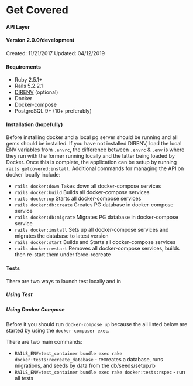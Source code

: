 # Get Covered 
#### API Layer
#### Version 2.0.0/development

Created: 11/21/2017
Updated: 04/12/2019

#### Requirements
* Ruby 2.5.1+
* Rails 5.2.2.1
* [DIRENV](https://github.com/direnv/direnv) (optional)
* Docker
* Docker-compose
* PostgreSQL 9+ (10+ preferably)

#### Installation (hopefully)
Before installing docker and a local pg server should be running and all gems should be installed.  If you have not installed DIRENV, load the local ENV variables from `.envrc`, the difference between `.envrc` & `.env` is where they run with the former running locally and the latter being loaded by Docker.  Once this is complete, the application can be setup by running `rails getcovered:install`.  Additional commands for managing the API on docker locally include: 

* `rails docker:down` Takes down all docker-compose services
* `rails docker:build` Builds all docker-compose services
* `rails docker:up` Starts all docker-compose services
* `rails docker:db:create` Creates PG database in docker-compose service
* `rails docker:db:migrate` Migrates PG database in docker-compose service
* `rails docker:install` Sets up all docker-compose services and migrates the database to latest version
* `rails docker:start` Builds and Starts all docker-compose services
* `rails docker:restart` Removes all docker-compose services, builds then re-start them under force-recreate

#### Tests
There are two ways to launch test locally and in 
##### Using Test

##### Using Docker Compose
Before it you should run `docker-compose up` because the all listed below are started by using the `docker-composer exec`.

There are two main commands:   
* `RAILS_ENV=test_container bundle exec rake docker:tests:recreate_database` - recreates a database, runs migrations,
and seeds by data from the db/seeds/setup.rb
* `RAILS_ENV=test_container bundle exec rake docker:tests:rspec` - run all tests
